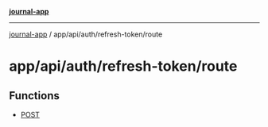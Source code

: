 [**journal-app**](../../../../../README.md)

***

[journal-app](../../../../../modules.md) / app/api/auth/refresh-token/route

# app/api/auth/refresh-token/route

## Functions

- [POST](functions/POST.md)
